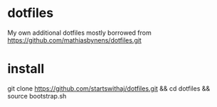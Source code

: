 dotfiles
========

My own additional dotfiles mostly borrowed from https://github.com/mathiasbynens/dotfiles.git


install
=======

git clone https://github.com/startswithaj/dotfiles.git && cd dotfiles && source bootstrap.sh
